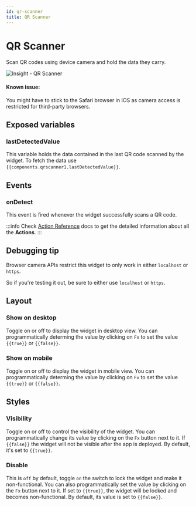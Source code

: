 ```yaml
---
id: qr-scanner
title: QR Scanner
---
```

# QR Scanner
Scan QR codes using device camera and hold the data they carry.

<div style={{textAlign: 'center'}}>

![Insight - QR Scanner](/_images/insight2/widgets/qr-scanner/qr-scanner.jpeg)

</div>

#### Known issue:
You might have to stick to the Safari browser in IOS as camera access is restricted for third-party browsers.

## Exposed variables
### lastDetectedValue

This variable holds the data contained in the last QR code scanned by the widget. To fetch the data use `{{components.qrscanner1.lastDetectedValue}}`.

## Events
### onDetect

This event is fired whenever the widget successfully scans a QR code.

:::info
Check [Action Reference](/docs/actions/show-alert) docs to get the detailed information about all the **Actions**.
:::

## Debugging tip

Browser camera APIs restrict this widget to only work in either `localhost` or `https`.

So if you're testing it out, be sure to either use `localhost` or `https`.

## Layout

### Show on desktop

Toggle on or off to display the widget in desktop view. You can programmatically determing the value by clicking on `Fx` to set the value `{{true}}` or `{{false}}`.
### Show on mobile

Toggle on or off to display the widget in mobile view. You can programmatically determing the value by clicking on `Fx` to set the value `{{true}}` or `{{false}}`.

## Styles

### Visibility

Toggle on or off to control the visibility of the widget. You can programmatically change its value by clicking on the `Fx` button next to it. If `{{false}}` the widget will not be visible after the app is deployed. By default, it's set to `{{true}}`.

### Disable

This is `off` by default, toggle `on` the switch to lock the widget and make it non-functional. You can also programmatically set the value by clicking on the `Fx` button next to it. If set to `{{true}}`, the widget will be locked and becomes non-functional. By default, its value is set to `{{false}}`.
